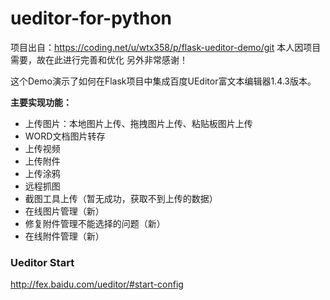 # ueditor-for-python

项目出自：https://coding.net/u/wtx358/p/flask-ueditor-demo/git
本人因项目需要，故在此进行完善和优化
另外非常感谢！

这个Demo演示了如何在Flask项目中集成百度UEditor富文本编辑器1.4.3版本。


**主要实现功能：**

- 上传图片：本地图片上传、拖拽图片上传、粘贴板图片上传
- WORD文档图片转存
- 上传视频
- 上传附件
- 上传涂鸦
- 远程抓图
- 截图工具上传（暂无成功，获取不到上传的数据）
- 在线图片管理（新）
- 修复附件管理不能选择的问题（新）
- 在线附件管理（新）

### Ueditor Start
http://fex.baidu.com/ueditor/#start-config